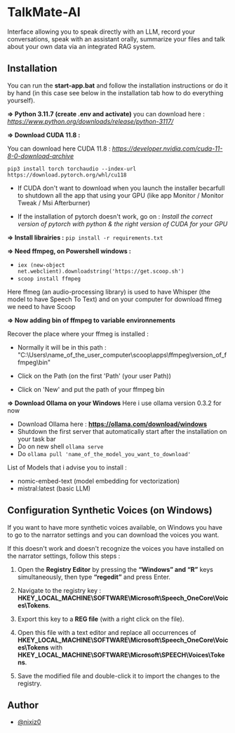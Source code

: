 # TalkMate-AI

Interface allowing you to speak directly with an LLM, record your conversations, speak with an assistant orally, summarize your files and talk about your own data via an integrated RAG system.


## Installation
You can run the **start-app.bat** and follow the installation instructions or do it by hand (in this case see below in the installation tab how to do everything yourself).

**=> Python 3.11.7 (create .env and activate)** you can download here : *https://www.python.org/downloads/release/python-3117/*

**=> Download CUDA 11.8 :**

You can download here CUDA 11.8 : *https://developer.nvidia.com/cuda-11-8-0-download-archive*

```pip3 install torch torchaudio --index-url https://download.pytorch.org/whl/cu118```
- If CUDA don't want to download when you launch the installer becarfull to shutdown all the app that using your GPU (like app Monitor / Monitor Tweak / Msi Afterburner)

- If the installation of pytorch doesn't work, go on : *Install the correct version of pytorch with python & the right version of CUDA for your GPU*

**=> Install librairies :**
```pip install -r requirements.txt```

**=> Need ffmpeg, on Powershell windows :**
- ```iex (new-object net.webclient).downloadstring('https://get.scoop.sh')```
- ```scoop install ffmpeg```

Here ffmeg (an audio-processing library) is used to have Whisper 
(the model to have Speech To Text) and on your computer for download ffmeg we need to have Scoop


**=> Now adding bin of ffmpeg to variable environnements**

Recover the place where your ffmeg is installed :
- Normally it will be in this path : 
    "C:\Users\name_of_the_user_computer\scoop\apps\ffmpeg\version_of_ffmpeg\bin\"

- Click on the Path (on the first 'Path' (your user Path))

- Click on 'New' and put the path of your ffmpeg bin


**=> Download Ollama on your Windows**
Here i use ollama version 0.3.2 for now

- Download Ollama here : **https://ollama.com/download/windows**
- Shutdown the first server that automatically start after the installation on your task bar
- Do on new shell ```ollama serve```
- Do ```ollama pull 'name_of_the_model_you_want_to_download'```

List of Models that i advise you to install : 
- nomic-embed-text (model embedding for vectorization)
- mistral:latest (basic LLM)


## Configuration Synthetic Voices (on Windows)

If you want to have more synthetic voices available, on Windows you have to go to the narrator settings and you can download the voices you want.

If this doesn't work and doesn't recognize the voices you have installed on the narrator settings, follow this steps :
1. Open the **Registry Editor** by pressing the **“Windows” and “R”** keys simultaneously, then type **“regedit”** and press Enter.

2. Navigate to the registry key : **HKEY_LOCAL_MACHINE\SOFTWARE\Microsoft\Speech_OneCore\Voices\Tokens**.

3. Export this key to a **REG file** (with a right click on the file).

4. Open this file with a text editor and replace all occurrences of **HKEY_LOCAL_MACHINE\SOFTWARE\Microsoft\Speech_OneCore\Voices\Tokens** 
with **HKEY_LOCAL_MACHINE\SOFTWARE\Microsoft\SPEECH\Voices\Tokens**.

5. Save the modified file and double-click it to import the changes to the registry.


## Author

- [@nixiz0](https://github.com/nixiz0)
